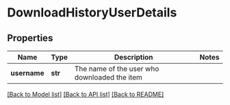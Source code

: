 # DownloadHistoryUserDetails

## Properties
Name | Type | Description | Notes
------------ | ------------- | ------------- | -------------
**username** | **str** | The name of the user who downloaded the item | 

[[Back to Model list]](../README.md#documentation-for-models) [[Back to API list]](../README.md#documentation-for-api-endpoints) [[Back to README]](../README.md)

